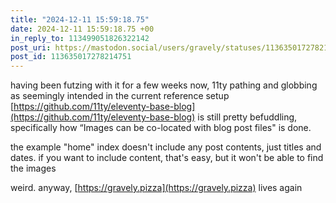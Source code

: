 ```yaml
---
title: "2024-12-11 15:59:18.75"
date: 2024-12-11 15:59:18.75 +00
in_reply_to: 113499051826322142
post_uri: https://mastodon.social/users/gravely/statuses/113635017278214751
post_id: 113635017278214751
---
```

having been futzing with it for a few weeks now, 11ty pathing and globbing as seemingly intended in the current reference setup [https://github.com/11ty/eleventy-base-blog](https://github.com/11ty/eleventy-base-blog) is still pretty befuddling, specifically how “Images can be co-located with blog post files" is done.

the example "home" index doesn't include any post contents, just titles and dates. if you want to include content, that's easy, but it won't be able to find the images

weird. anyway, [https://gravely.pizza](https://gravely.pizza) lives again


